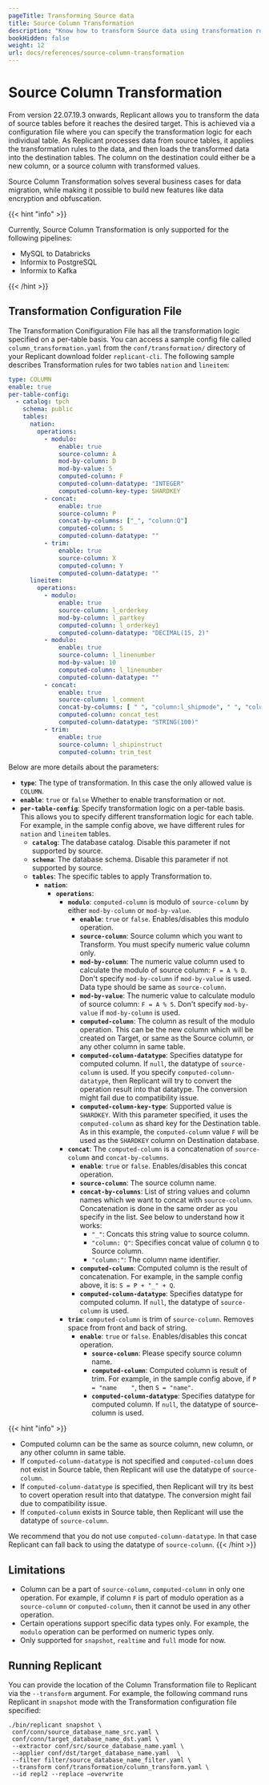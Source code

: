 ```yaml
---
pageTitle: Transforming Source data  
title: Source Column Transformation
description: "Know how to transform Source data using transformation rules in a configuration file."
bookHidden: false
weight: 12
url: docs/references/source-column-transformation
---
```


# Source Column Transformation
From version 22.07.19.3 onwards, Replicant allows you to transform the data of source tables before it reaches the desired target. This is achieved via a configuration file where you can specify the transformation logic for each individual table. As Replicant processes data from source tables, it applies the transformation rules to the data, and then loads the transformed data into the destination tables. The column on the destination could either be a new column, or a source column with transformed values.

Source Column Transformation solves several business cases for data migration, while making it possible to build new features like data encryption and obfuscation.

{{< hint "info" >}}

Currently, Source Column Transformation is only supported for the following pipelines:

- MySQL to Databricks
- Informix to PostgreSQL
- Informix to Kafka
  
{{< /hint >}}

## Transformation Configuration File

The Transformation Conifiguration File has all the transformation logic specified on a per-table basis. You can access a sample config file called `column_transformation.yaml` from the `conf/transformation/` directory of your Replicant download folder `replicant-cli`. The following sample describes Transformation rules for two tables `nation` and `lineitem`:

```YAML
type: COLUMN
enable: true
per-table-config:
  - catalog: tpch                                    
    schema: public                                   
    tables:
      nation:
        operations:
          - modulo:                                  
              enable: true                           
              source-column: A                       
              mod-by-column: D                       
              mod-by-value: 5                        
              computed-column: F                       
              computed-column-datatype: "INTEGER"      
              computed-column-key-type: SHARDKEY                        
          - concat:                                  
              enable: true                            
              source-column: P                        
              concat-by-columns: ["_", "column:Q"]   
              computed-column: S                       
              computed-column-datatype: ""             
          - trim:                                    
              enable: true                            
              source-column: X                        
              computed-column: Y                       
              computed-column-datatype: ""            
      lineitem:
        operations:
          - modulo:
              enable: true
              source-column: l_orderkey
              mod-by-column: l_partkey
              computed-column: l_orderkey1
              computed-column-datatype: "DECIMAL(15, 2)"
          - modulo:
              enable: true
              source-column: l_linenumber
              mod-by-value: 10
              computed-column: l_linenumber
              computed-column-datatype: ""
          - concat:
              enable: true
              source-column: l_comment
              concat-by-columns: [ " ", "column:l_shipmode", " ", "column:l_linestatus", " " ]
              computed-column: concat_test
              computed-column-datatype: "STRING(100)"
          - trim:
              enable: true
              source-column: l_shipinstruct
              computed-column: trim_test
```

Below are more details about the parameters:

- **`type`**: The type of transformation. In this case the only allowed value is `COLUMN`.
- **`enable`**: `true` or `false` Whether to enable transformation or not.
- **`per-table-config`**: Specify transformation logic on a per-table basis. This allows you to specify different transformation logic for each table. For example, in the sample config above, we have different rules for `nation` and `lineitem` tables.
  - **`catalog`**: The database catalog. Disable this parameter if not supported by source.
  - **`schema`**: The database schema. Disable this parameter if not supported by source.
  - **`tables`**: The specific tables to apply Transformation to.
    - **`nation`**: 
      - **`operations`**:
        - **`modulo`**: `computed-column` is modulo of `source-column` by either `mod-by-column` or `mod-by-value`.
          - **`enable`**: `true` or `false`. Enables/disables this modulo operation.
          - **`source-column`**: Source column which you want to Transform. You must specify numeric value column only.
          - **`mod-by-column`**: The numeric value column used to calculate the modulo of source column: `F = A % D`. Don't specify `mod-by-column` if `mod-by-value` is used. Data type should be same as `source-column`.
          - **`mod-by-value`**: The numeric value to calculate modulo of source column: `F = A % 5`. Don't specify `mod-by-value` if `mod-by-column` is used.
          - **`computed-column`**: The column as result of the modulo operation. This can be the new column which will be created on Target, or same as the Source column, or any other column in same table.
          - **`computed-column-datatype`**: Specifies datatype for computed column. If `null`, the datatype of `source-column` is used. If you specify `computed-column-datatype`, then Replicant will try to convert the operation result into that datatype. The conversion might fail due to compatibility issue.
          - **`computed-column-key-type`**: Supported value is `SHARDKEY`. With this parameter specified, it uses the `computed-column` as shard key for the Destination table. As in this example, the `computed-column` value `F` will be used as the `SHARDKEY` column on Destination database.
        - **`concat`**: The `computed-column` is a concatenation of `source-column` and `concat-by-columns`.
          - **`enable`**: `true` or `false`. Enables/disables this concat operation.
          - **`source-column`**: The source column name.
          - **`concat-by-columns`**: List of string values and column names which we want to concat with `source-column`. Concatenation is done in the same order as you specify in the list. See below to understand how it works:
            - `"_"`: Concats this string value to source column. 
            - `"column: Q"`: Specifies concat value of column `Q` to Source column. 
            - `"column:"`: The column name identifier. 
          - **`computed-column`**: Computed column is the result of concatenation. For example, in the sample config above, it is: `S = P + "_" + Q`.
          - **`computed-column-datatype`**: Specifies datatype for computed column. If `null`, the datatype of `source-column` is used.
        - **`trim`**: `computed-column` is trim of `source-column`. Removes space from front and back of string.
          - **`enable`**: `true` or `false`. Enables/disables this concat operation.
              - **`source-column`**: Please specify source column name.
              - **`computed-column`**: Computed column is result of trim. For example,  in the sample config above, if `P = "name    "`, then `S = "name"`.
              - **`computed-column-datatype`**: Specifies datatype for computed column. If `null`, the datatype of source-column is used.

{{< hint "info" >}}
- Computed column can be the same as source column, new column, or any other column in same table.
- If `computed-column-datatype` is not specified and `computed-column` does not exist in Source table, then Replicant will use the datatype of `source-column`.
- If `computed-column-datatype` is specified, then Replicant will try its best to covert operation result into that datatype. The conversion might fail due to compatibility issue.
- If `computed-column` exists in Source table, then Replicant will use the datatype of `source-column`.

We recommend that you do not use `computed-column-datatype`. In that case Replicant can fall back to using the datatype of `source-column`.
{{< /hint >}}

## Limitations

- Column can be a part of `source-column`, `computed-column` in only one operation. For example, if column `F` is part of modulo operation as a `source-column` or `computed-column`, then it cannot be used in any other operation.
- Certain operations support specific data types only. For example, the `modulo` operation can be performed on numeric types only.
- Only supported for `snapshot`, `realtime` and `full` mode for now.

## Running Replicant

You can provide the location of the Column Transformation file to Replicant via the `--transform` argument. For example, the following command runs Replicant in `snapshot` mode with the Transformation configuration file specified:

```shell
./bin/replicant snapshot \
 conf/conn/source_database_name_src.yaml \
 conf/conn/target_database_name_dst.yaml \
 --extractor conf/src/source_database_name.yaml \
 --applier conf/dst/target_database_name.yaml  \
 --filter filter/source_database_name_filter.yaml \
 --transform conf/transformation/column_transform.yaml \
 --id repl2 --replace –overwrite
```